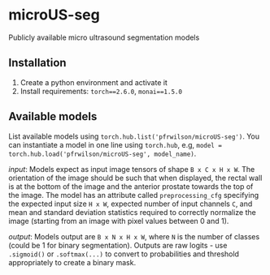 # microUS-seg
Publicly available micro ultrasound segmentation models

## Installation
1. Create a python environment and activate it
2. Install requirements: `torch==2.6.0`, `monai==1.5.0`

## Available models
List available models using `torch.hub.list('pfrwilson/microUS-seg')`.
You can instantiate a model in one line using `torch.hub`, e.g, `model = torch.hub.load('pfrwilson/microUS-seg', model_name)`. 

_input_: Models expect as input image tensors of shape `B x C x H x W`. The orientation of the image should be such that when displayed, the rectal wall is at the bottom of the image and the anterior prostate towards the top of the image. The model has an attribute called `preprocessing_cfg` specifying the expected input size `H x W`, expected number of input channels `C`, and mean and standard deviation statistics required to correctly normalize the image (starting from an image with pixel values between 0 and 1). 

_output_: Models output are `B x N x H x W`, where `N` is the number of classes (could be 1 for binary segmentation). Outputs are raw logits - use `.sigmoid()` or `.softmax(...)` to convert to probabilities and threshold appropriately to create a binary mask.

